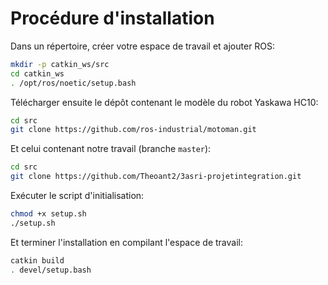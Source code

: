 # Procédure d'installation


Dans un répertoire, créer votre espace de travail et ajouter ROS:
```bash
mkdir -p catkin_ws/src
cd catkin_ws
. /opt/ros/noetic/setup.bash    
```

Télécharger ensuite le dépôt contenant le modèle du robot Yaskawa HC10:
```bash
cd src
git clone https://github.com/ros-industrial/motoman.git
```

Et celui contenant notre travail (branche `master`):
```bash
cd src
git clone https://github.com/Theoant2/3asri-projetintegration.git
```

Exécuter le script d'initialisation:
```bash
chmod +x setup.sh
./setup.sh
```

Et terminer l'installation en compilant l'espace de travail:
```bash
catkin build
. devel/setup.bash
```
